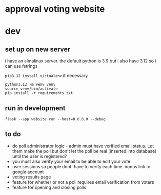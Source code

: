 # approval voting website

# dev
## set up on new server
i have an almalinux server. the default python is 3.9 but i also have 3.12 so i can use fstrings

`pip3.12 install virtualenv` if necessary

```
python3.12 -m venv venv
source venv/bin/activate
pip install -r requirements.txt
```

## run in development

```
flask --app website run --host=0.0.0.0 --debug
```

## to do
* do poll administrator logic - admin must have verified email status. Let them make the poll but don't let the poll be real (inserted into database) until the user is registered?
* you must also verify your email to be able to edit your vote
* user sessions so people dont' have to verify each time. bonus link to google account
* voting results page
* feature for whether or not a poll requires email verification from voters
* feature for opening and closing polls